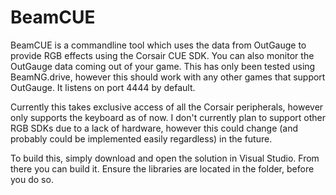 # BeamCUE

BeamCUE is a commandline tool which uses the data from OutGauge to provide RGB effects using the Corsair CUE SDK. You can also monitor the OutGauge data coming out of your game. This has only been tested using BeamNG.drive, however this should work with any other games that support OutGauge. It listens on port 4444 by default.

Currently this takes exclusive access of all the Corsair peripherals, however only supports the keyboard as of now. I don't currently plan to support other RGB SDKs due to a lack of hardware, however this could change (and probably could be implemented easily regardless) in the future.

To build this, simply download and open the solution in Visual Studio. From there you can build it. Ensure the libraries are located in the folder, before you do so.
